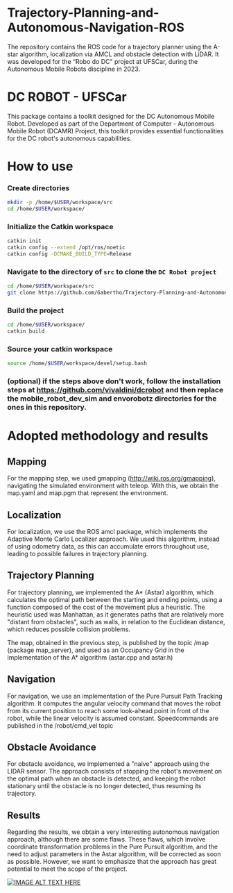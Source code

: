 # Trajectory-Planning-and-Autonomous-Navigation-ROS
The repository contains the ROS code for a trajectory planner using the A-star algorithm, localization via AMCL and obstacle detection with LiDAR. It was developed for the “Robo do DC" project at UFSCar, during the Autonomous Mobile Robots discipline in 2023.


# DC ROBOT - UFSCar

This package contains a toolkit designed for the DC Autonomous Mobile Robot. Developed as part of the Department of Computer - Autonomous Mobile Robot (DCAMR) Project, this toolkit provides essential functionalities for the DC robot's autonomous capabilities.

    	
# How to use

### Create directories

```bash
mkdir -p /home/$USER/workspace/src
cd /home/$USER/workspace/
```


### Initialize the Catkin workspace
```bash
catkin init
catkin config --extend /opt/ros/noetic
catkin config -DCMAKE_BUILD_TYPE=Release
```

### Navigate to the directory of `src` to clone the `DC Robot project`

```bash
cd /home/$USER/workspace/src
git clone https://github.com/Gabertho/Trajectory-Planning-and-Autonomous-Navigation-ROS.git
```

### Build the project
```bash
cd /home/$USER/workspace/
catkin build
```

### Source your catkin workspace
```bash
source /home/$USER/workspace/devel/setup.bash
```

### (optional) if the steps above don't work, follow the installation steps at https://github.com/vivaldini/dcrobot and then replace the mobile_robot_dev_sim and envorobotz directories for the ones in this repository.



# Adopted methodology and results

## Mapping
For the mapping step, we used gmapping (http://wiki.ros.org/gmapping), navigating the simulated environment with teleop. With this, we obtain the map.yaml and map.pgm that represent the environment.

## Localization

For localization, we use the ROS amcl package, which implements the Adaptive Monte Carlo Localizer approach. We used this algorithm, instead of using odometry data, as this can accumulate errors throughout use, leading to possible failures in trajectory planning.


## Trajectory Planning
For trajectory planning, we implemented the A* (Astar) algorithm, which calculates the optimal path between the starting and ending points, using a function composed of the cost of the movement plus a heuristic. The heuristic used was Manhattan, as it generates paths that are relatively more "distant from obstacles", such as walls, in relation to the Euclidean distance, which reduces possible collision problems.

The map, obtained in the previous step, is published by the topic /map (package map_server), and used as an Occupancy Grid in the implementation of the A* algorithm (astar.cpp and astar.h)

## Navigation 
For navigation, we use an implementation of the Pure Pursuit Path Tracking algorithm. It computes the angular velocity command that moves the robot from its current position to reach some look-ahead point in front of the robot, while the linear velocity is assumed constant. Speed ​​commands are published in the /robot/cmd_vel topic

## Obstacle Avoidance
For obstacle avoidance, we implemented a "naive" approach using the LIDAR sensor. The approach consists of stopping the robot's movement on the optimal path when an obstacle is detected, and keeping the robot stationary until the obstacle is no longer detected, thus resuming its trajectory.


## Results

Regarding the results, we obtain a very interesting autonomous navigation approach, although there are some flaws.
These flaws, which involve coordinate transformation problems in the Pure Pursuit algorithm, and the need to adjust parameters in the Astar algorithm, will be corrected as soon as possible. However, we want to emphasize that the approach has great potential to meet the scope of the project.


[![IMAGE ALT TEXT HERE](https://img.youtube.com/vi/JWlF2P1npUk/0.jpg)](https://www.youtube.com/watch?v=JWlF2P1npUk)






